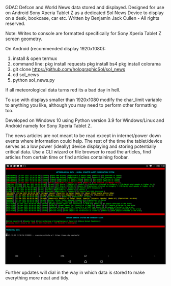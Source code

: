 GDAC Defcon and World News data stored and displayed. Designed for use on Android Sony Xperia Tablet Z as a dedicated Sol News Device to display
on a desk, bookcase, car etc. 
Written by Benjamin Jack Cullen - All rights reserved.

Note: Writes to console are formatted specifically for Sony Xperia Tablet Z screen geometry.

On Android (recommended display 1920x1080):
1. install & open termux
2. command line:
    pkg install requests
    pkg install bs4
    pkg install colorama
3. git clone https://github.com/holographicSol/sol_news
4. cd sol_news
5. python sol_news.py

If all meteorological data turns red its a bad day in hell. 

To use with displays smaller than 1920x1080 modify the char_limit variable to anything you like, although you may need to perform
other formatting too.

Developed on Windows 10 using Python version 3.9 for Windows/Linux and Android namely for Sony Xperia Tablet Z.

The news articles are not meant to be read except in internet/power down events where information could help. The rest of the time
the tablet/device serves as a low power (ideally) device displaying and storing potentially critical data.
Use a CLI wizard or file browser to read the articles, find articles from certain time or find articles containing foobar.

![DEMO IMAGE](/Demo.png)

Further updates will dial in the way in which data is stored to make everything more neat and tidy.
